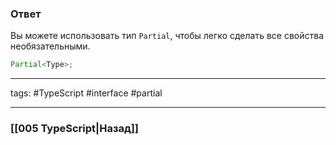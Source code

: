 ### Ответ

Вы можете использовать тип `Partial`, чтобы легко сделать все свойства необязательными.

```typescript
Partial<Type>;
```

___
tags: #TypeScript #interface #partial 

_____

### [[005 TypeScript|Назад]]
